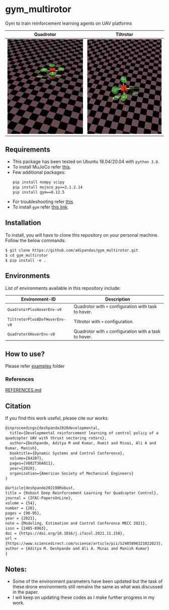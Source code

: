 # gym_multirotor

Gym to train reinforcement learning agents on UAV platforms

Quadrotor  |  Tiltrotor
:-------------------------:|:-------------------------:
<img src="media/quadrotor-babbling.gif" width="300" height="300"/> | <img src="media/tiltrotor-babbling.gif" width="300" height="300"/>

## Requirements
* This package has been tested on Ubuntu 18.04/20.04 with `python 3.8`.
* To install MuJoCo refer [this](https://github.com/openai/mujoco-py#install-mujoco).
* Few additional packages:
  ```
  pip install numpy scipy
  pip install mujoco_py==2.1.2.14
  pip install gym==0.12.5
  ```
* For troubleshooting refer [this](https://github.com/openai/mujoco-py#troubleshooting)
* To install `gym` refer [this link](https://github.com/openai/gym).

## Installation
To install, you will have to clone this repository on your personal machine. Follow the below commands:  
```
$ git clone https://github.com/adipandas/gym_multirotor.git
$ cd gym_multirotor
$ pip install -e .
```

## Environments
List of environments available in this repository include:  

Environment-ID | Description
--- | ---
`QuadrotorPlusHoverEnv-v0` | Quadrotor with `+` configuration with task to hover.
`TiltrotorPlus8DofHoverEnv-v0` | Tiltrotor with `+` configuration.
`QuadrotorXHoverEnv-v0` | Quadrotor with `x` configuration with a task to hover.


## How to use?

Please refer [examples](./examples) folder

### References
[REFERENCES.md](REFERENCES.md)


## Citation

If you find this work useful, please cite our works:

```
@inproceedings{deshpande2020developmental,
  title={Developmental reinforcement learning of control policy of a quadcopter UAV with thrust vectoring rotors},
  author={Deshpande, Aditya M and Kumar, Rumit and Minai, Ali A and Kumar, Manish},
  booktitle={Dynamic Systems and Control Conference},
  volume={84287},
  pages={V002T36A011},
  year={2020},
  organization={American Society of Mechanical Engineers}
}
```

```
@article{deshpande202190Robust,
title = {Robust Deep Reinforcement Learning for Quadcopter Control},
journal = {IFAC-PapersOnLine},
volume = {54},
number = {20},
pages = {90-95},
year = {2021},
note = {Modeling, Estimation and Control Conference MECC 2021},
issn = {2405-8963},
doi = {https://doi.org/10.1016/j.ifacol.2021.11.158},
url = {https://www.sciencedirect.com/science/article/pii/S2405896321022023},
author = {Aditya M. Deshpande and Ali A. Minai and Manish Kumar}
}
```

## Notes:
* Some of the environment parameters have been updated but the task of these drone environments still remains the same as what was discussed in the paper.
* I will keep on updating these codes as I make further progress in my work.

